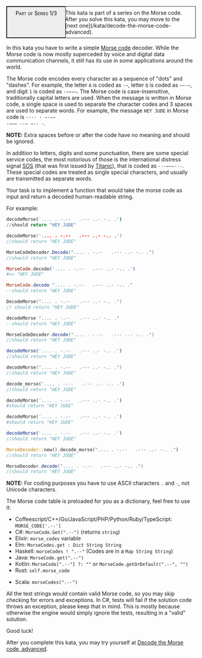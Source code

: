 <div style="border:1px solid;position:relative;padding:1ex 1ex 1ex 11.1em;"><div style="position:absolute;left:0;top:0;bottom:0; width:10em; padding:1ex;text-align:center;border:1px solid;margin:0 1ex 0 0;color:#000;background-color:#eee;font-variant:small-caps">Part of Series 1/3</div><div>This kata is part of a series on the Morse code. After you solve this kata, you may move to the [next one](/kata/decode-the-morse-code-advanced).</div></div><br>In this kata you have to write a simple <a href="https://en.wikipedia.org/wiki/Morse_code">Morse code</a> decoder. While the Morse code is now mostly superceded by voice and digital data communication channels, it still has its use in some applications around the world.

The Morse code encodes every character as a sequence of "dots" and "dashes". For example, the letter <code>A</code> is coded as <code>·−</code>, letter <code>Q</code> is coded as <code>−−·−</code>, and digit <code>1</code> is coded as <code>·−−−−</code>. The Morse code is case-insensitive, traditionally capital letters are used. When the message is written in Morse code, a single space is used to separate the character codes and 3 spaces are used to separate words. For example, the message <code>HEY JUDE</code> in Morse code is <code>···· · −·−− &nbsp; ·−−− ··− −·· ·</code>.

**NOTE:** Extra spaces before or after the code have no meaning and should be ignored.

In addition to letters, digits and some punctuation, there are some special service codes, the most notorious of those is the international distress signal <a href="https://en.wikipedia.org/wiki/SOS">SOS</a> (that was first issued by <a href="https://en.wikipedia.org/wiki/RMS_Titanic">Titanic</a>), that is coded as <code>···−−−···</code>. These special codes are treated as single special characters, and usually are transmitted as separate words.

Your task is to implement a function that would take the morse code as input and return a decoded human-readable string.

For example:

```coffeescript
decodeMorse('.... . -.--   .--- ..- -.. .')
//should return "HEY JUDE"
```
```cpp
decodeMorse('.... . -.--   .--- ..- -.. .')
//should return "HEY JUDE"
```
```csharp
MorseCodeDecoder.Decode(".... . -.--   .--- ..- -.. .")
//should return "HEY JUDE"
```
```elixir
MorseCode.decode('.... . -.--   .--- ..- -.. .')
#=> "HEY JUDE"
```
```elm
MorseCode.decode ".... . -.--   .--- ..- -.. ."
--should return "HEY JUDE"
```
```go
DecodeMorse(".... . -.--   .--- ..- -.. .")
// should return "HEY JUDE"
```
```haskell
decodeMorse ".... . -.--   .--- ..- -.. ."
--should return "HEY JUDE"
```
```java
MorseCodeDecoder.decode(".... . -.--   .--- ..- -.. .")
//should return "HEY JUDE"
```
```javascript
decodeMorse('.... . -.--   .--- ..- -.. .')
//should return "HEY JUDE"
```
```kotlin
decodeMorse('.... . -.--   .--- ..- -.. .')
//should return "HEY JUDE"
```
```php
decode_morse('.... . -.--   .--- ..- -.. .')
//should return "HEY JUDE"
```
```python
decodeMorse('.... . -.--   .--- ..- -.. .')
#should return "HEY JUDE"
```
```ruby
decodeMorse('.... . -.--   .--- ..- -.. .')
#should return "HEY JUDE"
```
```typescript
decodeMorse('.... . -.--   .--- ..- -.. .')
//should return "HEY JUDE"
```
```rust
MorseDecoder::new().decode_morse(".... . -.--   .--- ..- -.. .")
//should return "HEY JUDE"
```
```scala
MorseDecoder.decode(".... . -.--   .--- ..- -.. .")
//should return "HEY JUDE"
```

**NOTE:** For coding purposes you have to use ASCII characters `.` and `-`, not Unicode characters.

The Morse code table is preloaded for you as a dictionary, feel free to use it:
+ Coffeescript/C++/Go/JavaScript/PHP/Python/Ruby/TypeScript: `MORSE_CODE['.--']`
+ C#: `MorseCode.Get(".--")` (returns `string`)
+ Elixir: `morse_codes` variable
+ Elm: `MorseCodes.get : Dict String String`
+ Haskell: `morseCodes ! ".--"` (Codes are in a `Map String String`)
+ Java: `MorseCode.get(".--")`
+ Kotlin: `MorseCode[".--"] ?: ""` or `MorseCode.getOrDefault(".--", "")`
+ Rust: `self.morse_code`
* Scala: `morseCodes(".--")`

All the test strings would contain valid Morse code, so you may skip checking for errors and exceptions. In C#, tests will fail if the solution code throws an exception, please keep that in mind. This is mostly because otherwise the engine would simply ignore the tests, resulting in a "valid" solution.

Good luck!

After you complete this kata, you may try yourself at <a href="http://www.codewars.com/kata/decode-the-morse-code-advanced">Decode the Morse code, advanced</a>.
